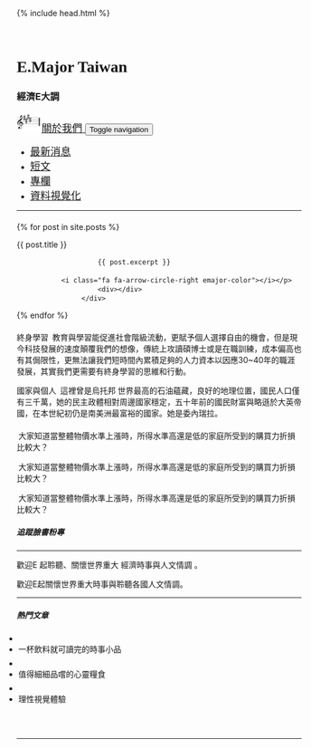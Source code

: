 ---
---

<!DOCTYPE html>
<html>

{% include head.html %}

<body style="margin-left:74px;margin-right:74px;"><div id="fb-root"></div>
<script>(function(d, s, id) {
  var js, fjs = d.getElementsByTagName(s)[0];
  if (d.getElementById(id)) return;
  js = d.createElement(s); js.id = id;
  js.src = 'https://connect.facebook.net/en_US/sdk.js#xfbml=1&version=v2.12&appId=303267233445511&autoLogAppEvents=1';
  fjs.parentNode.insertBefore(js, fjs);
}(document, 'script', 'facebook-jssdk'));</script>
    <div class="container" style="padding-top:18px;">
        <h1 class="emajor-title" style="font-family:'Meie Script', cursive;">E.Major Taiwan</h1>
        <h3 class="emajor-title">經濟E大調 </h3>
        <nav class="navbar navbar-light navbar-expand-md" style="padding-bottom:0px;">
            <div class="container-fluid"><a class="navbar-brand" href="aboutus.html" style="font-size:18px;"><img src="assets/img/e-major.png" style="width:41px;height:36px;margin-right:3px;">關於我們 </a><button class="navbar-toggler" data-toggle="collapse" data-target="#navcol-1"><span class="sr-only">Toggle navigation</span><span class="navbar-toggler-icon"></span></button>
                <div
                    class="collapse navbar-collapse" id="navcol-1" style="margin-right:84px;">
                    <ul class="nav navbar-nav align-content-center mx-auto align-items-md-center align-items-lg-center align-items-xl-center">
                        <li class="nav-item" role="presentation"><a class="nav-link active" href="index.html" style="font-size:18px;width:135px;color:rgba(0,0,0,0.9);">最新消息 <i class="fa fa-feed" style="color:rgb(255,71,59);"></i></a></li>
                        <li class="nav-item" role="presentation" style="width:98px;"><a class="nav-link" href="shortarticlelist.html" style="font-size:18px;width:91px;">短文 <i class="fa fa-glass" style="color:rgb(255,212,59);"></i> </a></li>
                        <li class="nav-item" role="presentation"><a class="nav-link" href="columnlist.html" style="font-size:18px;width:94px;">專欄 <i class="fa fa-comment-o" style="color:rgb(42,120,23);"></i> </a></li>
                        <li class="nav-item" role="presentation"><a class="nav-link" href="datavislist.html" style="font-size:18px;width:140px;">資料視覺化 <i class="fa fa-bar-chart-o" style="color:rgb(66,23,120);"></i> </a></li>
                    </ul>
            </div>
    </div>
    </nav>
    </div>
    <div class="container">
        <hr style="padding-right:19px;margin-top:0px;">
    </div>
    <div>
        <div class="container">
            <div class="row">
                <div class="col-sm-3">
                    <h4 class="text-center card-title"> <i class="fa fa-glass" style="color:rgb(255,212,59);"></i></h4>
{% for post in site.posts %}
                    <div class="card-block emajor-card">
                        <p class="card-text news-color"><span class="short-title">{{ post.title }}<i class="fa fa-angle-double-right" style="margin-left:3px;"></i>
                        </span>

                        {{ post.excerpt }}

               <i class="fa fa-arrow-circle-right emajor-color"></i></p>
                        <div></div>
                    </div>
{% endfor %}
                </div>
                <div class="col-sm-3">
                    <h4 class="text-center card-title"> <i class="fa fa-comment-o" style="color:rgb(42,120,23);"></i></h4>
                    <div class="card-block emajor-card">
                        <p class="card-text"><span class="short-title">終身學習<i class="fa fa-angle-double-right" style="margin-left:3px;"></i> </span>教育與學習能促進社會階級流動，更賦予個人選擇自由的機會，但是現今科技發展的速度顛覆我們的想像，傳統上攻讀碩博士或是在職訓練，成本偏高也有其侷限性，更無法讓我們短時間內累積足夠的人力資本以因應30~40年的職涯發展，其實我們更需要有終身學習的思維和行動。
                            <i
                                class="fa fa-arrow-circle-right emajor-color"></i>
                        </p>
                    </div>
                    <div class="card-block emajor-card">
                        <p class="card-text"><span class="short-title">國家與個人<i class="fa fa-angle-double-right" style="margin-left:3px;"></i> </span>這裡曾是烏托邦 世界最高的石油蘊藏，良好的地理位置，國民人口僅有三千萬，她的民主政體相對周邊國家穩定，五十年前的國民財富與略遜於大英帝國，在本世紀初仍是南美洲最富裕的國家。她是委內瑞拉。 <i class="fa fa-arrow-circle-right emajor-color"></i></p>
                    </div>
                </div>
                <div class="col-sm-3">
                    <h4 class="text-center card-title"> <i class="fa fa-bar-chart-o" style="color:rgb(66,23,120);"></i></h4>
                    <div class="card-block emajor-card">
                        <p class="card-text"><i class="fa fa-quora" style="margin-right:3px;font-size:18px;"></i>大家知道當整體物價水準上漲時，所得水準高還是低的家庭所受到的購買力折損比較大？<i class="fa fa-arrow-circle-right emajor-color"></i> </p>
                    </div>
                    <div class="card-block emajor-card">
                        <p class="card-text"><i class="fa fa-quora" style="margin-right:3px;font-size:18px;"></i>大家知道當整體物價水準上漲時，所得水準高還是低的家庭所受到的購買力折損比較大？ <i class="fa fa-arrow-circle-right emajor-color"></i></p>
                    </div>
                    <div class="card-block emajor-card">
                        <p class="card-text"><i class="fa fa-quora" style="margin-right:3px;font-size:18px;"></i>大家知道當整體物價水準上漲時，所得水準高還是低的家庭所受到的購買力折損比較大？<i class="fa fa-arrow-circle-right emajor-color"></i> </p>
                    </div>
                </div>
                <div class="col-sm-3" style="height:375px;">
                    <h5>追蹤臉書粉專 </h5><div class="fb-page" data-href="https://www.facebook.com/Emajortaiwanforu/" data-small-header="false" data-adapt-container-width="true" data-hide-cover="true" data-show-facepile="true"><blockquote cite="https://www.facebook.com/Emajortaiwanforu/" class="fb-xfbml-parse-ignore"><a href="https://www.facebook.com/Emajortaiwanforu/"></a></blockquote></div>
                    <div>
                        <hr>
                    </div>
                    <div>
                        <p class="d-none">歡迎<span class="emajor-color">E </span>起聆聽、關懷世界重<span class="emajor-color">大 </span>經濟時事與人文情<span class="emajor-color">調 </span>。 </p>
                        <p>歡迎E起關懷世界重大時事與聆聽各國人文情調。 </p>
                    </div>
                    <div>
                        <hr>
                    </div>
                    <h5>熱門文章 </h5>
                    <div class="invisible">
                        <ul class="no-icon-list" style="padding-left:3px;">
                            <li><i class="fa fa-glass" style="color:rgb(255,212,59);"></i></li>
                            <li style="padding-bottom:7px;">一杯飲料就可讀完的時事小品</li>
                            <li><i class="fa fa-comment-o" style="color:rgb(42,120,23);"></i></li>
                            <li style="padding-bottom:7px;">值得細細品嚐的心靈糧食 </li>
                            <li><i class="fa fa-bar-chart-o" style="color:rgb(66,23,120);"></i></li>
                            <li>理性視覺體驗 </li>
                        </ul>
                        <p> </p>
                    </div>
                </div>
            </div>
        </div>
    </div><script>
document.getElementById('shareBtn').onclick = function() {
  FB.ui({
    method: 'share',
    display: 'popup',
    href: 'https://developers.facebook.com/docs/',
  }, function(response){});
}
</script>
    <div class="container">
        <hr style="padding-right:19px;margin-top:0px;">
    </div>
    <script src="assets/js/jquery.min.js"></script>
    <script src="assets/bootstrap/js/bootstrap.min.js"></script>
</body>

</html>
